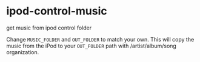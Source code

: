 # ipod-control-music
get music from ipod control folder


Change `MUSIC_FOLDER` and `OUT_FOLDER` to match your own.  This will copy the music from the iPod to your `OUT_FOLDER` path
with /artist/album/song organization.

